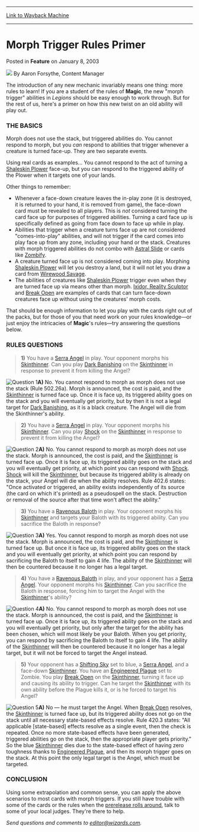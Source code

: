 
---
[Link to Wayback Machine](https://web.archive.org/web/20201111195419/https://magic.wizards.com/en/articles/archive/feature/morph-trigger-rules-primer-2003-01-08-0)

[_metadata_:wayback_url]:- "https://magic.wizards.com/en/articles/archive/feature/morph-trigger-rules-primer-2003-01-08-0"
[_metadata_:wayback_raw_url]:- "https://web.archive.org/web/20201111195419id_/https://magic.wizards.com/en/articles/archive/feature/morph-trigger-rules-primer-2003-01-08-0"
[_metadata_:wayback_capture_timestamp]:- "2020-11-11 19:54:19+00:00"
[_metadata_:publish_date]:- "2003-01-08"
[_metadata_:description]:- "The introduction of any new mechanic invariably means one thing: more rules to learn! If you are a student of the rules of Magic, the new `morph trigger` abilities in Legions should be easy enough to work through. But for the rest of us, here's a primer on how this new twist on an old ability will play out."
[_metadata_:generator]:- "Drupal 7 (http://drupal.org)"
---


Morph Trigger Rules Primer
==========================



 Posted in **Feature**
 on January 8, 2003 






![](https://media.magic.wizards.com/styles/auth_small/public/generic-avatar-150_273.png)
By Aaron Forsythe, Content Manager











The introduction of any new mechanic invariably means one thing: more rules to learn! If you are a student of the rules of **Magic**, the new "morph trigger" abilities in *Legions* should be easy enough to work through. But for the rest of us, here's a primer on how this new twist on an old ability will play out.

### THE BASICS

Morph does not use the stack, but triggered abilities do. You cannot respond to morph, but you *can* respond to abilities that trigger whenever a creature is turned face-up. They are two separate events.

Using real cards as examples… You cannot respond to the act of turning a [Shaleskin Plower](http://gatherer.wizards.com/Pages/Card/Details.aspx?name=Shaleskin+Plower) face-up, but you can respond to the triggered ability of the Plower when it targets one of your lands.

Other things to remember:

* Whenever a face-down creature leaves the in-play zone (it is destroyed, it is returned to your hand, it is removed from game), the face-down card must be revealed to all players. This is *not* considered turning the card face up for purposes of triggered abilities. Turning a card face up is specifically defined as going from face down to face up while in play.
* Abilities that trigger when a creature turns face up are not considered "comes-into-play" abilities, and will not trigger if the card comes into play face up from any zone, including your hand or the stack. Creatures with morph triggered abilities do not combo with [Astral Slide](http://gatherer.wizards.com/Pages/Card/Details.aspx?name=Astral+Slide) or cards like [Zombify](http://gatherer.wizards.com/Pages/Card/Details.aspx?name=Zombify).
* A creature turned face up is not considered coming into play. Morphing [Shaleskin Plower](http://gatherer.wizards.com/Pages/Card/Details.aspx?name=Shaleskin+Plower) will let you destroy a land, but it will not let you draw a card from [Wirewood Savage](http://gatherer.wizards.com/Pages/Card/Details.aspx?name=Wirewood+Savage).
* The abilities of creatures like [Shaleskin Plower](http://gatherer.wizards.com/Pages/Card/Details.aspx?name=Shaleskin+Plower) trigger even when they are turned face up via means other than morph. [Ixidor, Reality Sculptor](http://gatherer.wizards.com/Pages/Card/Details.aspx?name=Ixidor%2C+Reality+Sculptor) and [Break Open](http://gatherer.wizards.com/Pages/Card/Details.aspx?name=Break+Open) are examples of cards that can turn face-down creatures face up without using the creatures' morph costs.

That should be enough information to let you play with the cards right out of the packs, but for those of you that need work on your rules knowledge—or just enjoy the intricacies of **Magic**'s rules—try answering the questions below.

### RULES QUESTIONS


> 
> **1)** You have a [Serra Angel](http://gatherer.wizards.com/Pages/Card/Details.aspx?name=Serra+Angel) in play. Your opponent morphs his [Skinthinner](http://gatherer.wizards.com/Pages/Card/Details.aspx?name=Skinthinner). Can you play [Dark Banishing](http://gatherer.wizards.com/Pages/Card/Details.aspx?name=Dark+Banishing) on the [Skinthinner](http://gatherer.wizards.com/Pages/Card/Details.aspx?name=Skinthinner) in response to prevent it from killing the Angel?
> 
> 
> 

![Question 1](https://media.magic.wizards.com/image_legacy_migration/magic/images/mtgcom/fcpics/features/119_question1.jpg)**A)** No. You cannot respond to morph as morph does not use the stack (Rule 502.26a). Morph is announced, the cost is paid, and the [Skinthinner](http://gatherer.wizards.com/Pages/Card/Details.aspx?name=Skinthinner) is turned face up. Once it is face up, its triggered ability goes on the stack and you will eventually get priority, but by then it is not a legal target for [Dark Banishing](http://gatherer.wizards.com/Pages/Card/Details.aspx?name=Dark+Banishing), as it is a black creature. The Angel will die from the Skinthinner's ability.


> 
> **2)** You have a [Serra Angel](http://gatherer.wizards.com/Pages/Card/Details.aspx?name=Serra+Angel) in play. Your opponent morphs his [Skinthinner](http://gatherer.wizards.com/Pages/Card/Details.aspx?name=Skinthinner). Can you play [Shock](http://gatherer.wizards.com/Pages/Card/Details.aspx?name=Shock) on the [Skinthinner](http://gatherer.wizards.com/Pages/Card/Details.aspx?name=Skinthinner) in response to prevent it from killing the Angel?
> 
> 
> 

![Question 2](https://media.magic.wizards.com/image_legacy_migration/magic/images/mtgcom/fcpics/features/119_question2.jpg)**A)** No. You cannot respond to morph as morph does not use the stack. Morph is announced, the cost is paid, and the [Skinthinner](http://gatherer.wizards.com/Pages/Card/Details.aspx?name=Skinthinner) is turned face up. Once it is face up, its triggered ability goes on the stack and you will eventually get priority, at which point you can respond with [Shock](http://gatherer.wizards.com/Pages/Card/Details.aspx?name=Shock). [Shock](http://gatherer.wizards.com/Pages/Card/Details.aspx?name=Shock) will kill the [Skinthinner](http://gatherer.wizards.com/Pages/Card/Details.aspx?name=Skinthinner), but because its triggered ability is already on the stack, your Angel will die when the ability resolves. Rule 402.6 states: "Once activated or triggered, an ability exists independently of its source (the card on which it's printed) as a pseudospell on the stack. Destruction or removal of the source after that time won't affect the ability."


> 
> **3)** You have a [Ravenous Baloth](http://gatherer.wizards.com/Pages/Card/Details.aspx?name=Ravenous+Baloth) in play. Your opponent morphs his [Skinthinner](http://gatherer.wizards.com/Pages/Card/Details.aspx?name=Skinthinner) and targets your Baloth with its triggered ability. Can you sacrifice the Baloth in response?
> 
> 

![Question 3](https://media.magic.wizards.com/image_legacy_migration/magic/images/mtgcom/fcpics/features/119_question3.jpg)**A)** Yes. You cannot respond to morph as morph does not use the stack. Morph is announced, the cost is paid, and the [Skinthinner](http://gatherer.wizards.com/Pages/Card/Details.aspx?name=Skinthinner) is turned face up. But once it is face up, its triggered ability goes on the stack and you will eventually get priority, at which point you can respond by sacrificing the Baloth to itself to gain 4 life. The ability of the [Skinthinner](http://gatherer.wizards.com/Pages/Card/Details.aspx?name=Skinthinner) will then be countered because it no longer has a legal target.


> **4)** You have a [Ravenous Baloth](http://gatherer.wizards.com/Pages/Card/Details.aspx?name=Ravenous+Baloth) in play, and your opponent has a [Serra Angel](http://gatherer.wizards.com/Pages/Card/Details.aspx?name=Serra+Angel). Your opponent morphs his [Skinthinner](http://gatherer.wizards.com/Pages/Card/Details.aspx?name=Skinthinner). Can you sacrifice the Baloth in response, forcing him to target the Angel with the [Skinthinner](http://gatherer.wizards.com/Pages/Card/Details.aspx?name=Skinthinner)'s ability?
> 
> 

![Question 4](https://media.magic.wizards.com/image_legacy_migration/magic/images/mtgcom/fcpics/features/119_question4.jpg)**A)** No. You cannot respond to morph as morph does not use the stack. Morph is announced, the cost is paid, and the [Skinthinner](http://gatherer.wizards.com/Pages/Card/Details.aspx?name=Skinthinner) is turned face up. Once it is face up, its triggered ability goes on the stack and you will eventually get priority, but only after the target for the ability has been chosen, which will most likely be your Baloth. When you get priority, you can respond by sacrificing the Baloth to itself to gain 4 life. The ability of the [Skinthinner](http://gatherer.wizards.com/Pages/Card/Details.aspx?name=Skinthinner) will then be countered because it no longer has a legal target, but it will not be forced to target the Angel instead.


> **5)** Your opponent has a [Shifting Sky](http://gatherer.wizards.com/Pages/Card/Details.aspx?name=Shifting+Sky) set to blue, a [Serra Angel](http://gatherer.wizards.com/Pages/Card/Details.aspx?name=Serra+Angel), and a face-down [Skinthinner](http://gatherer.wizards.com/Pages/Card/Details.aspx?name=Skinthinner). You have an [Engineered Plague](http://gatherer.wizards.com/Pages/Card/Details.aspx?name=Engineered+Plague) set to Zombie. You play [Break Open](http://gatherer.wizards.com/Pages/Card/Details.aspx?name=Break+Open) on the [Skinthinner](http://gatherer.wizards.com/Pages/Card/Details.aspx?name=Skinthinner), turning it face up and causing its ability to trigger. Can he target the [Skinthinner](http://gatherer.wizards.com/Pages/Card/Details.aspx?name=Skinthinner) with its own ability before the Plague kills it, or is he forced to target his Angel?
> 
> 

![Question 5](https://media.magic.wizards.com/image_legacy_migration/magic/images/mtgcom/fcpics/features/119_question5.jpg)**A)** No — he must target the Angel. When [Break Open](http://gatherer.wizards.com/Pages/Card/Details.aspx?name=Break+Open) resolves, the [Skinthinner](http://gatherer.wizards.com/Pages/Card/Details.aspx?name=Skinthinner) is turned face up, but its triggered ability does not go on the stack until all necessary state-based effects resolve. Rule 420.3 states: "All applicable [state-based] effects resolve as a single event, then the check is repeated. Once no more state-based effects have been generated, triggered abilities go on the stack, then the appropriate player gets priority." So the blue [Skinthinner](http://gatherer.wizards.com/Pages/Card/Details.aspx?name=Skinthinner) dies due to the state-based effect of having zero toughness thanks to [Engineered Plague](http://gatherer.wizards.com/Pages/Card/Details.aspx?name=Engineered+Plague), and then its morph trigger goes on the stack. At this point the only legal target is the Angel, which must be targeted.

###  CONCLUSION

Using some extrapolation and common sense, you can apply the above scenarios to most cards with morph triggers. If you still have trouble with some of the cards or the rules when the [prerelease rolls around](http://archive.wizards.com/Magic/Magazine/Article.aspx?x=events/magic/prereleases), talk to some of your local judges. They're there to help.

*Send questions and comments to editor@wizards.com.*





